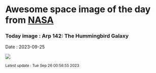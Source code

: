 
# Awesome space image of the day from [NASA](https://api.nasa.gov/)

### Today image : Arp 142: The Hummingbird Galaxy
Date : 2023-09-25

![](https://apod.nasa.gov/apod/image/2309/Arp142_HubbleChakrabarti_960.jpg)

<small>Latest update : Tue Sep 26 00:56:55 2023</small>
        